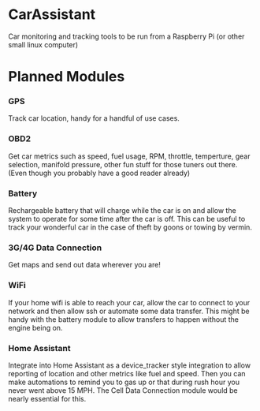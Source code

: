 # CarAssistant
Car monitoring and tracking tools to be run from a Raspberry Pi (or other small linux computer)

# Planned Modules
### GPS
  Track car location, handy for a handful of use cases.
### OBD2
  Get car metrics such as speed, fuel usage, RPM, throttle, temperture, gear selection, manifold pressure, other fun stuff for those tuners out there. (Even though you probably have a good reader already)
### Battery
  Rechargeable battery that will charge while the car is on and allow the system to operate for some time after the car is off. This can be useful to track your wonderful car in the case of theft by goons or towing by vermin.
### 3G/4G Data Connection
  Get maps and send out data wherever you are!
### WiFi
  If your home wifi is able to reach your car, allow the car to connect to your network and then allow ssh or automate some data transfer. This might be handy with the battery module to allow transfers to happen without the engine being on.
### Home Assistant
  Integrate into Home Assistant as a device_tracker style integration to allow reporting of location and other metrics like fuel and speed. Then you can make automations to remind you to gas up or that during rush hour you never went above 15 MPH. The Cell Data Connection module would be nearly essential for this.
